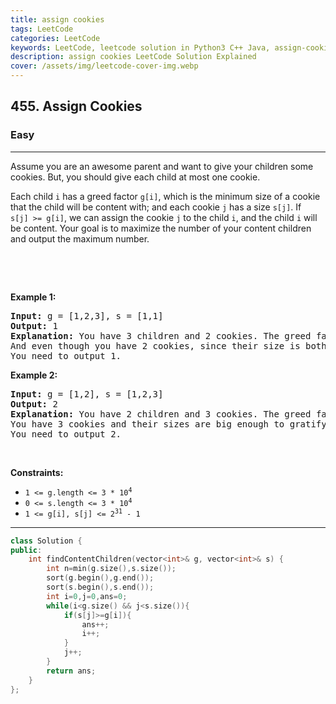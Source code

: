```yaml
---
title: assign cookies
tags: LeetCode
categories: LeetCode
keywords: LeetCode, leetcode solution in Python3 C++ Java, assign-cookies solution
description: assign cookies LeetCode Solution Explained
cover: /assets/img/leetcode-cover-img.webp
---
```



<h2>455. Assign Cookies</h2><h3>Easy</h3><hr><div><p>Assume you are an awesome parent and want to give your children some cookies. But, you should give each child at most one cookie.</p>

<p>Each child <code>i</code> has&nbsp;a greed factor <code>g[i]</code>, which is the minimum size of a cookie that the child will be content with; and each cookie <code>j</code> has a size <code>s[j]</code>. If <code>s[j]&nbsp;&gt;= g[i]</code>, we can assign the cookie <code>j</code> to the child <code>i</code>, and the child <code>i</code> will be content. Your goal is to maximize the number of your content children and output the maximum number.</p>

<p>&nbsp;</p>

<p>&nbsp;</p>
<p><strong>Example 1:</strong></p>

<pre><strong>Input:</strong> g = [1,2,3], s = [1,1]
<strong>Output:</strong> 1
<strong>Explanation:</strong> You have 3 children and 2 cookies. The greed factors of 3 children are 1, 2, 3. 
And even though you have 2 cookies, since their size is both 1, you could only make the child whose greed factor is 1 content.
You need to output 1.
</pre>

<p><strong>Example 2:</strong></p>

<pre><strong>Input:</strong> g = [1,2], s = [1,2,3]
<strong>Output:</strong> 2
<strong>Explanation:</strong> You have 2 children and 3 cookies. The greed factors of 2 children are 1, 2. 
You have 3 cookies and their sizes are big enough to gratify all of the children, 
You need to output 2.
</pre>

<p>&nbsp;</p>
<p><strong>Constraints:</strong></p>

<ul>
	<li><code>1 &lt;= g.length &lt;= 3 * 10<sup>4</sup></code></li>
	<li><code>0 &lt;= s.length &lt;= 3 * 10<sup>4</sup></code></li>
	<li><code>1 &lt;= g[i], s[j] &lt;=&nbsp;2<sup>31</sup> - 1</code></li>
</ul>
</div>

---




```cpp
class Solution {
public:
    int findContentChildren(vector<int>& g, vector<int>& s) {
        int n=min(g.size(),s.size());
        sort(g.begin(),g.end());
        sort(s.begin(),s.end());
        int i=0,j=0,ans=0;
        while(i<g.size() && j<s.size()){
            if(s[j]>=g[i]){
                ans++;
                i++;
            }
            j++;
        }
        return ans;
    }
};
```
